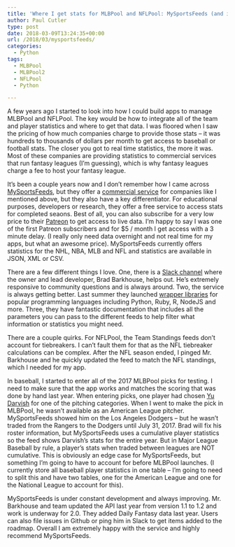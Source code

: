 ```yaml
---
title: 'Where I get stats for MLBPool and NFLPool: MySportsFeeds (and it’s awesome)'
author: Paul Cutler
type: post
date: 2018-03-09T13:24:35+00:00
url: /2018/03/mysportsfeeds/
categories:
  - Python
tags:
  - MLBPool
  - MLBPool2
  - NFLPool
  - Python

---
```

A few years ago I started to look into how I could build apps to manage MLBPool and NFLPool. The key would be how to integrate all of the team and player statistics and where to get that data. I was floored when I saw the pricing of how much companies charge to provide those stats &#8211; it was hundreds to thousands of dollars per month to get access to baseball or football stats. The closer you got to real time statistics, the more it was. Most of these companies are providing statistics to commercial services that run fantasy leagues (I&#8217;m guessing), which is why fantasy leagues charge a fee to host your fantasy league.

It’s been a couple years now and I don’t remember how I came across [MySportsFeeds][1], but they offer a [commercial service][2] for companies like I mentioned above, but they also have a key differentiator. For educational purposes, developers or research, they offer a free service to access stats for completed seaons. Best of all, you can also subscribe for a very low price to their [Patreon][3] to get access to live data. I’m happy to say I was one of the first Patreon subscribers and for $5 / month I get access with a 3 minute delay. (I really only need data overnight and not real time for my apps, but what an awesome price). MySportsFeeds currently offers statistics for the NHL, NBA, MLB and NFL and statistics are available in JSON, XML or CSV.

There are a few different things I love. One, there is a [Slack channel][4] where the owner and lead developer, Brad Barkhouse, helps out. He’s extremely responsive to community questions and is always around. Two, the service is always getting better. Last summer they launched [wrapper libraries][5] for popular programming languages including Python, Ruby, R, NodeJS and more. Three, they have fantastic documentation that includes all the parameters you can pass to the different feeds to help filter what information or statistics you might need.

There are a couple quirks. For NFLPool, the Team Standings feeds don’t account for tiebreakers. I can’t fault them for that as the NFL tiebreaker calculations can be complex. After the NFL season ended, I pinged Mr. Barkhouse and he quickly updated the feed to match the NFL standings, which I needed for my app.

In baseball, I started to enter all of the 2017 MLBPool picks for testing. I need to make sure that the app works and matches the scoring that was done by hand last year. When entering picks, one player had chosen [Yu Darvish][6] for one of the pitching categories. When I went to make the pick in MLBPool, he wasn’t available as an American League pitcher. MySportsFeeds showed him on the Los Angeles Dodgers &#8211; but he wasn’t traded from the Rangers to the Dodgers until July 31, 2017. Brad will fix his roster information, but MySportsFeeds uses a cumulative player statistics so the feed shows Darvish’s stats for the entire year. But in Major League Baseball by rule, a player’s stats when traded between leagues are NOT cumulative. This is obviously an edge case for MySportsFeeds, but something I’m going to have to account for before MLBPool launches. (I currently store all baseball player statistics in one table &#8211; I’m going to need to split this and have two tables, one for the American League and one for the National League to account for this).

MySportsFeeds is under constant development and always improving. Mr. Barkhouse and team updated the API last year from version 1.1 to 1.2 and work is underway for 2.0. They added Daily Fantasy data last year. Users can also file issues in Github or ping him in Slack to get items added to the roadmap. Overall I am extremely happy with the service and highly recommend MySportsFeeds.

 [1]: https://www.mysportsfeeds.com/
 [2]: https://www.mysportsfeeds.com/feed-pricing/
 [3]: https://www.patreon.com/mysportsfeeds
 [4]: https://mysportsfeeds-slackinvite.herokuapp.com/
 [5]: https://github.com/mysportsfeeds
 [6]: https://www.baseball-reference.com/players/d/darviyu01.shtml